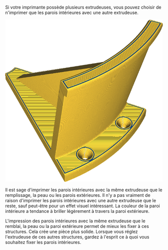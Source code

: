 Si votre imprimante possède plusieurs extrudeuses, vous pouvez choisir de n'imprimer que les parois intérieures avec une autre extrudeuse.

![Les parois intérieures sont imprimées en bleu, mais le reste en orange](../../../articles/images/wall_x_extruder_nr.png)

Il est sage d'imprimer les parois intérieures avec la même extrudeuse que le remplissage, la peau ou les parois extérieures. Il n'y a pas vraiment de raison d'imprimer les parois intérieures avec une autre extrudeuse que le reste, sauf peut-être pour un effet visuel intéressant. La couleur de la paroi intérieure a tendance à briller légèrement à travers la paroi extérieure.

L'impression des parois intérieures avec la même extrudeuse que le remblai, la peau ou la paroi extérieure permet de mieux les fixer à ces structures. Cela crée une pièce plus solide. Lorsque vous réglez l'extrudeuse de ces autres structures, gardez à l'esprit ce à quoi vous souhaitez fixer les parois intérieures.
